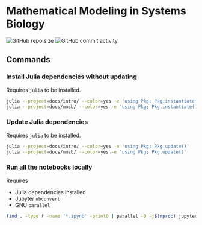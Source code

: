 # Mathematical Modeling in Systems Biology

![GitHub repo size](https://img.shields.io/github/repo-size/NTUMitoLab/mmsb-bebi-5009) ![GitHub commit activity](https://img.shields.io/github/commit-activity/m/NTUMitoLab/mmsb-bebi-5009)

## Commands

### Install Julia dependencies without updating

Requires `julia` to be installed.

```bash
julia --project=docs/intro/ --color=yes -e 'using Pkg; Pkg.instantiate()'
julia --project=docs/mmsb/ --color=yes -e 'using Pkg; Pkg.instantiate()'
```

### Update Julia dependencies

Requires `julia` to be installed.

```bash
julia --project=docs/intro/ --color=yes -e 'using Pkg; Pkg.update()'
julia --project=docs/mmsb/ --color=yes -e 'using Pkg; Pkg.update()'
```

### Run all the notebooks locally

Requires
- Julia dependencies installed
- Jupyter `nbconvert`
- GNU `parallel`

```bash
find . -type f -name '*.ipynb' -print0 | parallel -0 -j$(nproc) jupyter nbconvert --to notebook --ExecutePreprocessor.timeout=600 --execute --inplace {}
```